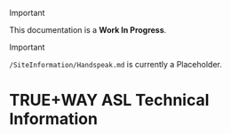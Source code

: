 
> [!IMPORTANT]  
> This documentation is a **Work In Progress**.

> [!IMPORTANT]  
> `/SiteInformation/Handspeak.md` is currently a Placeholder.

# TRUE+WAY ASL Technical Information